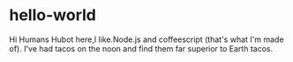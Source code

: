 # hello-world
Hi Humans
Hubot here,I  like.Node.js and coffeescript (that's  what I'm made of).
I've had  tacos on the noon and find them  far superior to Earth tacos.
